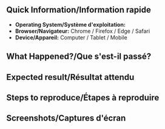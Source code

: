 ## Quick Information/Information rapide
<!-- This is to help replicate the issue as closeley as possible !-->
<!-- Ceci est pour aider à reproduire le problème aussi près que possible !-->
- **Operating System/Système d'exploitation:** 
- **Browser/Navigateur:** Chrome / Firefox / Edge / Safari <!-- Delete as appropriate !-->
- **Device/Appareil:** Computer / Tablet / Mobile <!-- Delete as appropriate !-->

## What Happened?/Que s'est-il passé?
<!-- A brief description of what happened when you tried to perform an action !-->
<!-- Une brève description de ce qui s'est passé lorsque vous avez essayé d'effectuer une action !-->

## Expected result/Résultat attendu
<!-- What should have happened when you performed the actions !-->
<!-- Ce qui aurait dû se produire lorsque vous avez effectué les actions !-->

## Steps to reproduce/Étapes à reproduire
<!-- List the steps required to produce the error. These should be as few as possible !-->
<!-- Listez les étapes nécessaires pour produire l'erreur. Elles doivent être aussi peu nombreuses que possible !-->

## Screenshots/Captures d'écran
<!-- Any relevant screenshots which show the issue !-->
<!-- Toute capture d'écran pertinente qui montre le problème !-->

